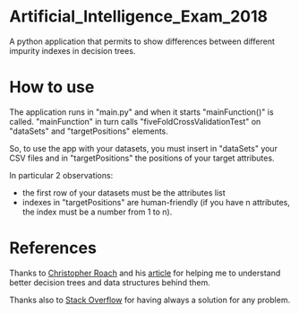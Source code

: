 # Artificial_Intelligence_Exam_2018
A python application that permits to show differences between different impurity indexes in decision trees.

# How to use
The application runs in "main.py" and when it starts "mainFunction()" is called. "mainFunction" in turn calls "fiveFoldCrossValidationTest" on "dataSets" and "targetPositions" elements.

So, to use the app with your datasets, you must insert in "dataSets" your CSV files and in "targetPositions" the positions of your target attributes.

In particular 2 observations:
* the first row of your datasets must be the attributes list
* indexes in "targetPositions" are human-friendly (if you have n attributes, the index must be a number from 1 to n).

# References
Thanks to [Christopher Roach](http://www.oreilly.com/pub/au/1904 "Christopher Roach oreilly page") and his [article](http://archive.oreilly.com/pub/a/python/2006/02/09/ai_decision_trees.html) for helping me to understand better decision trees and data structures behind them.

Thanks also to [Stack Overflow](https://stackoverflow.com/) for having always a solution for any problem.
